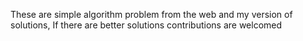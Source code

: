 These are simple algorithm problem from the web and my version of solutions, If there are better solutions contributions are welcomed
